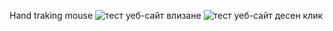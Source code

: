Hand traking mouse
![тест уеб-сайт влизане ](https://github.com/Frame0001/hand_tracking_mouse/assets/125875854/1e4d596b-3835-4d0f-a71e-1470555141ee)
![тест уеб-сайт десен клик](https://github.com/Frame0001/hand_tracking_mouse/assets/125875854/a53b43cc-6888-4dc9-b3e0-89a8c66694c0)
